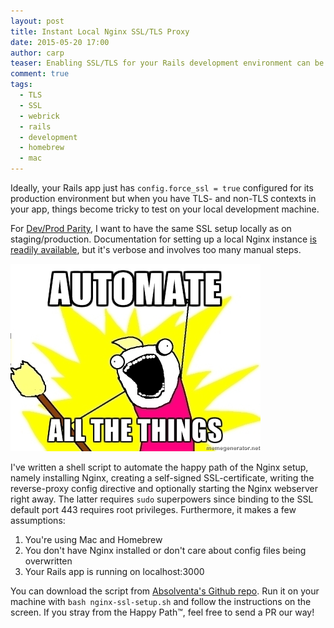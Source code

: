 ```yaml
---
layout: post
title: Instant Local Nginx SSL/TLS Proxy
date: 2015-05-20 17:00
author: carp
teaser: Enabling SSL/TLS for your Rails development environment can be a pain. I reduced it by automating the setup of a local Nginx SSL-reverse proxy. Works with Mac and Homebrew.
comment: true
tags:
  - TLS
  - SSL
  - webrick
  - rails
  - development
  - homebrew
  - mac
---
```


Ideally, your Rails app just has `config.force_ssl = true` configured for its
production environment but when you have TLS- and non-TLS contexts in
your app, things become tricky to test on your local development machine.

For [Dev/Prod Parity](http://12factor.net/dev-prod-parity), I want to have the
same SSL setup locally as on staging/production. Documentation for setting up
a local Nginx instance [is readily available](http://www.cyberciti.biz/faq/howto-linux-unix-setup-nginx-ssl-proxy/),
but it's verbose and involves too many manual steps.

![Automate all the things!](/images/2015-05-20-nginx-ssl-automate-all-the-things.jpg)

I've written a shell script to automate the happy path of the Nginx setup,
namely installing Nginx, creating a self-signed SSL-certificate, writing the
reverse-proxy config directive and optionally starting the Nginx webserver
right away. The latter requires `sudo` superpowers since binding to the SSL
default port 443 requires root privileges. Furthermore, it makes a few
assumptions:

1. You're using Mac and Homebrew
2. You don't have Nginx installed or don't care about config files being overwritten
3. Your Rails app is running on localhost:3000

You can download the script from [Absolventa's Github repo](https://raw.githubusercontent.com/Absolventa/dotfiles/master/nginx-ssl-setup.sh).
Run it on your machine with `bash nginx-ssl-setup.sh` and follow the instructions on the screen.
If you stray from the Happy Path™, feel free to send a PR our way!


